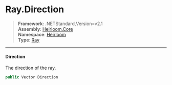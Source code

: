 # Ray.Direction

> **Framework**: .NETStandard,Version=v2.1  
> **Assembly**: [Heirloom.Core][0]  
> **Namespace**: [Heirloom][0]  
> **Type**: [Ray][1]  

--------------------------------------------------------------------------------

#### Direction

The direction of the ray.

```cs
public Vector Direction
```

[0]: ../Heirloom.Core.md
[1]: Heirloom.Ray.md
